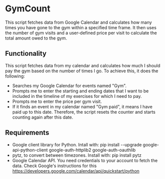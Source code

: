 # GymCount
This script fetches data from Google Calendar and calculates how many times you have gone to the gym within a specified time frame. It then uses the number of gym visits and a user-defined price per visit to calculate the total amount owed to the gym. 


## Functionality
This script fetches data from my calendar and calculates how much I should pay the gym based on the number of times I go. To achieve this, it does the following:

- Searches my Google Calendar for events named "Gym".
- Prompts me to enter the starting and ending dates that I want to be included in the timeline of my exercises for which I need to pay.
- Prompts me to enter the price per gym visit.
- If it finds an event in my calendar named "Gym paid", it means I have paid up to this date. Therefore, the script resets the counter and starts counting again after this date.


## Requirements
* Google client library for Python. Intall with: pip install --upgrade google-api-python-client google-auth-httplib2 google-auth-oauthlib
* pytz, to convert between timezones. Install with: pip install pytz
* Google Calendar API. You need credentials to your account to fetch the data. Check Google's instructions for this https://developers.google.com/calendar/api/quickstart/python
